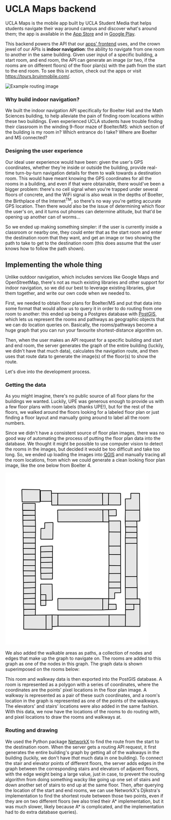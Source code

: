 # UCLA Maps backend

UCLA Maps is the mobile app built by UCLA Student Media that helps students navigate their way around campus and discover what's around them; the app is available in the [App Store](https://itunes.apple.com/us/app/ucla-maps/id1284271661) and in [Google Play](https://play.google.com/store/apps/details?id=com.uclastudentmedia.UCLAMaps). 

This backend powers the API that our [apps' frontend](https://github.com/uclastudentmedia/tours-frontend) uses, and the crown jewel of our APIs is **indoor navigation**: the ability to navigate from one room to another in the same building. Given user input of a specific building, a start room, and end room, the API can generate an image (or two, if the rooms are on different floors) of the floor plan(s) with the path from the start to the end room. To see this in action, check out the apps or visit https://tours.bruinmobile.com/.

<img src="https://tours.bruinmobile.com/media/floor_plans/cache/67_5_1079-918_308-803.png" width="510" height="540" alt="Example routing image"/>

### Why build indoor navigation?

We built the indoor navigation API specifically for Boelter Hall and the Math Sciences building, to help alleviate the pain of finding room locations within these two buildings. Even experienced UCLA students have trouble finding their classroom in the winding 9-floor maze of Boelter/MS: which section of the building is my room in? Which entrance do I take? Where are Boelter and MS connected?

### Designing the user experience

Our ideal user experience would have been: given the user's GPS coordinates, whether they're inside or outside the building, provide real-time turn-by-turn navigation details for them to walk towards a destination room. This would have meant knowing the GPS coordinates for all the rooms in a building, and even if that were obtainable, there would've been a bigger problem: there's no cell signal when you're trapped under several floors of concrete, and the WiFi signal is also weak in the depths of Boelter, the Birthplace of the Internet<sup>TM</sup>, so there's no way you're getting accurate GPS location. Then there would also be the issue of determining which floor the user's on, and it turns out phones can determine altitude, but that'd be opening up another can of worms...

So we ended up making something simpler: if the user is currently inside a classroom or nearby one, they could enter that as the start room and enter the destination room that they want, and get an image or two showing the path to take to get to the destination room (this does assume that the user knows how to follow the path shown).

## Implementing the whole thing

Unlike outdoor navigation, which includes services like Google Maps and OpenStreetMap, there's not as much existing libraries and other support for indoor navigation, so we did our best to leverage existing libraries, glue them together, and write our own code when we needed to.

First, we needed to obtain floor plans for Boelter/MS and put that data into some format that would allow us to query it in order to do routing from one room to another: this ended up being a Postgres database with [PostGIS](https://postgis.net/), which lets us represent the rooms and pathways as geographic objects that we can do location queries on. Basically, the rooms/pathways become a huge graph that you can run your favourite shortest-distance algorithm on.

Then, when the user makes an API request for a specific building and start and end room, the server generates the graph of the entire building (luckily, we didn't have that much data), calculates the navigation route, and then uses that route data to generate the image(s) of the floor(s) to show the route.

Let's dive into the development process.

### Getting the data

As you might imagine, there's no public source of all floor plans for the buildings we wanted. Luckily, UPE was generous enough to provide us with a few floor plans with room labels (thanks UPE!), but for the rest of the floors, we walked around the floors looking for a labeled floor plan or just finding a floor layout and manually going around to label all the room numbers.

Since we didn't have a consistent source of floor plan images, there was no good way of automating the process of putting the floor plan data into the database. We thought it might be possible to use computer vision to detect the rooms in the images, but decided it would be too difficult and take too long. So, we ended up loading the images into [QGIS](https://qgis.org/en/site/) and manually tracing all the room locations, from which we could generate a clean looking floor plan image, like the one below from Boelter 4. 

<img src="media/floor_plans/base/67_4.png" width="450" height="540" alt="Boelter 4 floor plan"/>

We also added the walkable areas as paths, a collection of nodes and edges that make up the graph to navigate on. The rooms are added to this graph as one of the nodes in this graph. The graph data is shown superimposed on the rooms below:



This room and walkway data is then exported into the PostGIS database. A room is represented as a polygon with a series of coordinates, where the coordinates are the points' pixel locations in the floor plan image. A walkway is represented as a pair of these such coordinates, and a room's location in the graph is represented as one of the points of the walkways. The elevators' and stairs' locations were also added in the same fashion. With this data, we now have the locations of the rooms to do routing with, and pixel locations to draw the rooms and walkways at.

### Routing and drawing

We used the Python package [NetworkX](https://networkx.github.io/) to find the route from the start to the destination room. When the server gets a routing API request, it first generates the entire building's graph by getting all of the walkways in the building (luckily, we don't have _that_ much data in one building). To connect the stair and elevator points of different floors, the server adds edges in the graph between the corresponding stairs and elevators of adjacent floors, with the edge weight being a large value, just in case, to prevent the routing algorithm from doing something wacky like going up one set of stairs and down another set of stairs to end up at the same floor. Then, after querying the location of the start and end rooms, we can use NetworkX's Djikstra's implementation to find the shortest route between those two points, even if they are on two different floors (we also tried their A* implementation, but it was much slower, likely because A* is complicated, and the implementation had to do extra database queries).

